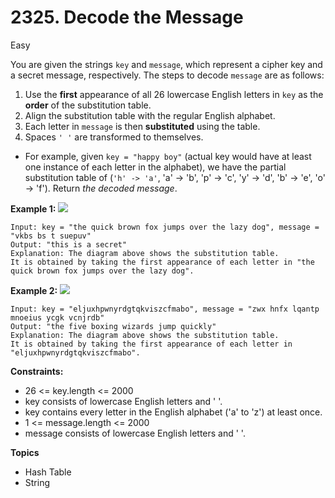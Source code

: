# 2325. Decode the Message


Easy


You are given the strings `key` and `message`, which represent a cipher key and a secret message, respectively. The steps to decode `message` are as follows:

1. Use the **first** appearance of all 26 lowercase English letters in `key` as the **order** of the substitution table.
2. Align the substitution table with the regular English alphabet.
3. Each letter in `message` is then **substituted** using the table.
4. Spaces `' '` are transformed to themselves.
- For example, given `key = "happy boy"` (actual key would have at least one instance of each letter in the alphabet), we have the partial substitution table of (`'h' -> 'a'`, 'a' -> 'b', 'p' -> 'c', 'y' -> 'd', 'b' -> 'e', 'o' -> 'f').
Return *the decoded message*.

 

**Example 1:**
![](https://assets.leetcode.com/uploads/2022/05/08/ex1new4.jpg)
```
Input: key = "the quick brown fox jumps over the lazy dog", message = "vkbs bs t suepuv"
Output: "this is a secret"
Explanation: The diagram above shows the substitution table.
It is obtained by taking the first appearance of each letter in "the quick brown fox jumps over the lazy dog".
```
**Example 2:**
![](https://assets.leetcode.com/uploads/2022/05/08/ex2new.jpg)
```
Input: key = "eljuxhpwnyrdgtqkviszcfmabo", message = "zwx hnfx lqantp mnoeius ycgk vcnjrdb"
Output: "the five boxing wizards jump quickly"
Explanation: The diagram above shows the substitution table.
It is obtained by taking the first appearance of each letter in "eljuxhpwnyrdgtqkviszcfmabo".
 ```

**Constraints:**

- 26 <= key.length <= 2000
- key consists of lowercase English letters and ' '.
- key contains every letter in the English alphabet ('a' to 'z') at least once.
- 1 <= message.length <= 2000
- message consists of lowercase English letters and ' '.

**Topics**
- Hash Table
- String